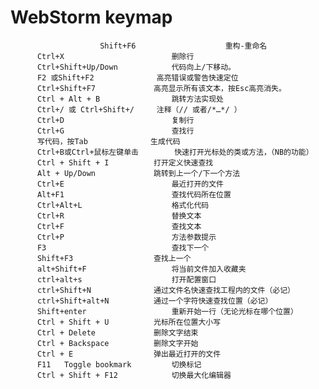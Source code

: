 WebStorm keymap
=
						Shift+F6	                重构-重命名
          Ctrl+X	                    删除行
          Ctrl+Shift+Up/Down	        代码向上/下移动。
          F2 或Shift+F2	            高亮错误或警告快速定位
          Ctrl+Shift+F7	            高亮显示所有该文本，按Esc高亮消失。
          Ctrl + Alt + B	            跳转方法实现处
          Ctrl+/ 或 Ctrl+Shift+/	    注释（// 或者/*…*/ ）
          Ctrl+D	                    复制行
          Ctrl+G	                    查找行
          写代码，按Tab	            生成代码
          Ctrl+B或Ctrl+鼠标左键单击	    快速打开光标处的类或方法，（NB的功能）
          Ctrl + Shift + I	        打开定义快速查找
          Alt + Up/Down	            跳转到上一个/下一个方法
          Ctrl+E	                    最近打开的文件
          Alt+F1	                    查找代码所在位置
          Ctrl+Alt+L	                格式化代码
          Ctrl+R	                    替换文本
          Ctrl+F	                    查找文本
          Ctrl+P	                    方法参数提示
          F3	                        查找下一个
          Shift+F3	                查找上一个
          alt+Shift+F	                将当前文件加入收藏夹
          ctrl+alt+s	                打开配置窗口
          ctrl+Shift+N	            通过文件名快速查找工程内的文件（必记）
          ctrl+Shift+alt+N	        通过一个字符快速查找位置（必记）
          Shift+enter	                重新开始一行（无论光标在哪个位置）
          Ctrl + Shift + U	        光标所在位置大小写
          Ctrl + Delete	            删除文字结束
          Ctrl + Backspace	        删除文字开始
          Ctrl + E	                弹出最近打开的文件
          F11	Toggle bookmark         切换标记
          Ctrl + Shift + F12	        切换最大化编辑器
